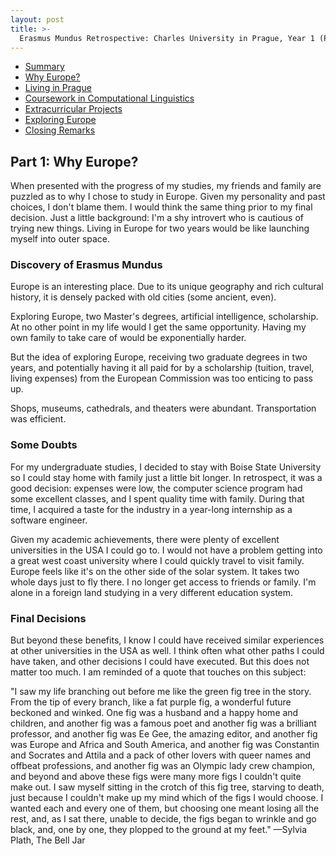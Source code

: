 ```yaml
---
layout: post
title: >-
  Erasmus Mundus Retrospective: Charles University in Prague, Year 1 (Part 1)
---
```


- [Summary](2018-09-11-erasmus-mundus.md)
- [Why Europe?](2018-09-11-erasmus-why-europe.md)
- [Living in Prague](2018-09-11-erasmus-living-in-prague.md)
- [Coursework in Computational Linguistics](2018-09-11-erasmus-coursework-in-computational-linguistics.md)
- [Extracurricular Projects](2018-09-11-erasmus-extracurricular-projects.md)
- [Exploring Europe](2018-09-11-erasmus-exploring-europe.md)
- [Closing Remarks](2018-09-11-erasmus-mundus-conclusion.md)

## Part 1: Why Europe?

When presented with the progress of my studies, my friends and family are puzzled as to why I chose to study in Europe. Given my personality and past choices, I don't blame them. I would think the same thing prior to my final decision. Just a little background: I'm a shy introvert who is cautious of trying new things. Living in Europe for two years would be like launching myself into outer space.

### Discovery of Erasmus Mundus

Europe is an interesting place. Due to its unique geography and rich cultural history, it is densely packed with old cities (some ancient, even).

Exploring Europe, two Master's degrees, artificial intelligence, scholarship. At no other point in my life would I get the same opportunity. Having my own family to take care of would be exponentially harder.

But the idea of exploring Europe, receiving two graduate degrees in two years, and potentially having it all paid for by a scholarship (tuition, travel, living expenses) from the European Commission was too enticing to pass up.

Shops, museums, cathedrals, and theaters were abundant. Transportation was efficient.

### Some Doubts

For my undergraduate studies, I decided to stay with Boise State University so I could stay home with family just a little bit longer. In retrospect, it was a good decision: expenses were low, the computer science program had some excellent classes, and I spent quality time with family. During that time, I acquired a taste for the industry in a year-long internship as a software engineer.

Given my academic achievements, there were plenty of excellent universities in the USA I could go to. I would not have a problem getting into a great west coast university where I could quickly travel to visit family. Europe feels like it's on the other side of the solar system. It takes two whole days just to fly there. I no longer get access to friends or family. I'm alone in a foreign land studying in a very different education system.

### Final Decisions



But beyond these benefits, I know I could have received similar experiences at other universities in the USA as well. I think often what other paths I could have taken, and other decisions I could have executed. But this does not matter too much. I am reminded of a quote that touches on this subject:

"I saw my life branching out before me like the green fig tree in the story. From the tip of every branch, like a fat purple fig, a wonderful future beckoned and winked. One fig was a husband and a happy home and children, and another fig was a famous poet and another fig was a brilliant professor, and another fig was Ee Gee, the amazing editor, and another fig was Europe and Africa and South America, and another fig was Constantin and Socrates and Attila and a pack of other lovers with queer names and offbeat professions, and another fig was an Olympic lady crew champion, and beyond and above these figs were many more figs I couldn't quite make out. I saw myself sitting in the crotch of this fig tree, starving to death, just because I couldn't make up my mind which of the figs I would choose. I wanted each and every one of them, but choosing one meant losing all the rest, and, as I sat there, unable to decide, the figs began to wrinkle and go black, and, one by one, they plopped to the ground at my feet."
—Sylvia Plath, The Bell Jar